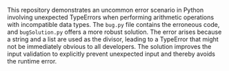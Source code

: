 This repository demonstrates an uncommon error scenario in Python involving unexpected TypeErrors when performing arithmetic operations with incompatible data types. The `bug.py` file contains the erroneous code, and `bugSolution.py` offers a more robust solution. The error arises because a string and a list are used as the divisor, leading to a TypeError that might not be immediately obvious to all developers. The solution improves the input validation to explicitly prevent unexpected input and thereby avoids the runtime error.